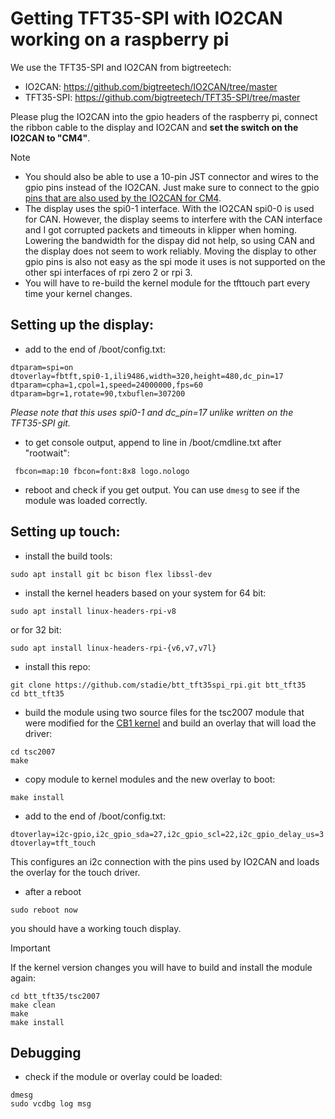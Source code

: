 # Getting TFT35-SPI with IO2CAN working on a raspberry pi

We use the TFT35-SPI and IO2CAN from bigtreetech:
 - IO2CAN: https://github.com/bigtreetech/IO2CAN/tree/master
 - TFT35-SPI: https://github.com/bigtreetech/TFT35-SPI/tree/master

Please plug the IO2CAN into the gpio headers of the raspberry pi, connect the ribbon cable to the display and IO2CAN and **set the switch on the IO2CAN to "CM4"**.

> [!NOTE]
> - You should also be able to use a 10-pin JST connector and wires to the gpio pins instead of the IO2CAN. Just make sure to connect to the gpio [pins that are also used by the IO2CAN for CM4](https://github.com/bigtreetech/IO2CAN/blob/master/Hardware/BIGTREETECH%20IO2CAN%20V1.0_IO.pdf).
> - The display uses the spi0-1 interface. With the IO2CAN spi0-0 is used for CAN. However, the display seems to interfere with the CAN interface and I got corrupted packets and timeouts in klipper when homing. Lowering the bandwidth for the dispay did not help, so using CAN and the display does not seem to work reliably. Moving the display to other gpio pins is also not easy as the spi mode it uses is not supported on the other spi interfaces of rpi zero 2 or rpi 3.
> - You will have to re-build the kernel module for the tfttouch part every time your kernel changes.


## Setting up the display:

- add to the end of /boot/config.txt:
```
dtparam=spi=on
dtoverlay=fbtft,spi0-1,ili9486,width=320,height=480,dc_pin=17
dtparam=cpha=1,cpol=1,speed=24000000,fps=60
dtparam=bgr=1,rotate=90,txbuflen=307200
```
_Please note that this uses spi0-1 and dc_pin=17 unlike written on the TFT35-SPI git._

- to get console output, append to line in /boot/cmdline.txt after "rootwait":
```
 fbcon=map:10 fbcon=font:8x8 logo.nologo
```

- reboot and check if you get output. You can use ```dmesg``` to see if the module was loaded correctly.

## Setting up touch:

- install the build tools:
```
sudo apt install git bc bison flex libssl-dev
```

- install the kernel headers based on your system
for 64 bit:
```
sudo apt install linux-headers-rpi-v8
``` 
or for 32 bit:
```
sudo apt install linux-headers-rpi-{v6,v7,v7l}
```

- install this repo:
```
git clone https://github.com/stadie/btt_tft35spi_rpi.git btt_tft35
cd btt_tft35
```

- build the module using two source files for the tsc2007 module that were modified for the [CB1 kernel](https://github.com/bigtreetech/CB1-Kernel) and build an overlay that will load the driver:
```
cd tsc2007
make
```

- copy module to kernel modules and the new overlay to boot:
```
make install
```

- add to the end of /boot/config.txt:
```
dtoverlay=i2c-gpio,i2c_gpio_sda=27,i2c_gpio_scl=22,i2c_gpio_delay_us=3
dtoverlay=tft_touch
```
This configures an i2c connection with the pins used by IO2CAN and loads the overlay for the touch driver.

- after a reboot
```
sudo reboot now
```
you should have a working touch display.

> [!IMPORTANT]
> If the kernel version changes you will have to build and install the module again:
> ```
> cd btt_tft35/tsc2007
> make clean
> make
> make install
> ```

## Debugging

- check if the module or overlay could be loaded:
```
dmesg
sudo vcdbg log msg
```
